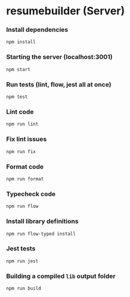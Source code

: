 # resumebuilder (Server)

### Install dependencies
```
npm install
```

### Starting the server (localhost:3001)
```
npm start
```

### Run tests (lint, flow, jest all at once)
```
npm test
```

### Lint code
```
npm run lint
```

### Fix lint issues
```
npm run fix
```

### Format code
```
npm run format
```

### Typecheck code
```
npm run flow
```

### Install library definitions
```
npm run flow-typed install
```

### Jest tests
```
npm run jest
```

### Building a compiled `lib` output folder
```
npm run build
```
